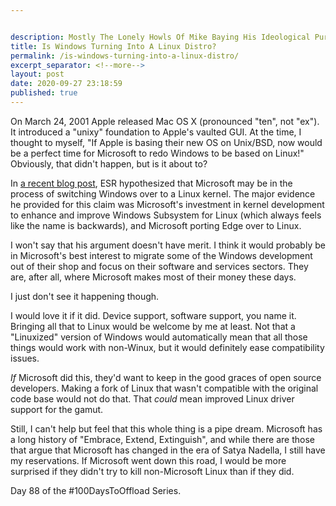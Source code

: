 ```yaml
---


description: Mostly The Lonely Howls Of Mike Baying His Ideological Purity At The Moon
title: Is Windows Turning Into A Linux Distro?
permalink: /is-windows-turning-into-a-linux-distro/
excerpt_separator: <!--more-->
layout: post
date: 2020-09-27 23:18:59
published: true
---
```


On March 24, 2001 Apple released Mac OS X (pronounced "ten", not "ex"). It introduced a "unixy" foundation to Apple's vaulted GUI. At the time, I thought to myself, "If Apple is basing their new OS on Unix/BSD, now would be a perfect time for Microsoft to redo Windows to be based on Linux!" Obviously, that didn't happen, but is it about to?

<!--more--> 

In [a recent blog post](http://esr.ibiblio.org/?p=8764), ESR hypothesized that Microsoft may be in the process of switching Windows over to a Linux kernel. The major evidence he provided for this claim was Microsoft's investment in kernel development to enhance and improve Windows Subsystem for Linux (which always feels like the name is backwards), and Microsoft porting Edge over to Linux.

I won't say that his argument doesn't have merit. I think it would probably be in Microsoft's best interest to migrate some of the Windows development out of their shop and focus on their software and services sectors. They are, after all, where Microsoft makes most of their money these days. 

I just don't see it happening though.

I would love it if it did. Device support, software support, you name it. Bringing all that to Linux would be welcome by me at least. Not that a "Linuxized" version of Windows would automatically mean that all those things would work with non-Winux, but it would definitely ease compatibility issues. 

_If_ Microsoft did this, they'd want to keep in the good graces of open source developers. Making a fork of Linux that wasn't compatible with the original code base would not do that. That _could_ mean improved Linux driver support for the gamut. 

Still, I can't help but feel that this whole thing is a pipe dream. Microsoft has a long history of "Embrace, Extend, Extinguish", and while there are those that argue that Microsoft has changed in the era of Satya Nadella, I still have my reservations. If Microsoft went down this road, I would be more surprised if they didn't try to kill non-Microsoft Linux than if they did.

Day 88 of the #100DaysToOffload Series.
